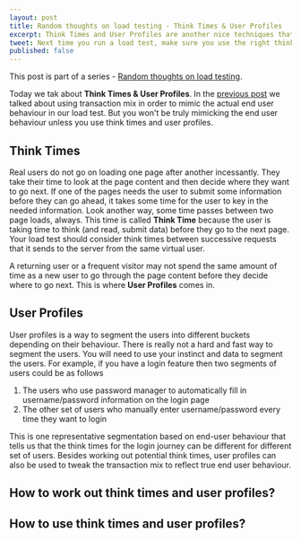 ```yaml
---
layout: post
title: Random thoughts on load testing - Think Times & User Profiles
excerpt: Think Times and User Profiles are another nice techniques that lets you mimic the end user behaviour in your load tests. Used correctly, these techniques will result in your test scenario following then expected load pattern leading to more reliable test results
tweet: Next time you run a load test, make sure you use the right think times and user profiles
published: false
---
```


This post is part of a series - [Random thoughts on load testing](http://chatekar.com/random-thoughts-on-load-testing/). 

Today we tak about __Think Times & User Profiles__. In the [previous post](http://chatekar.com/random-thoughts-on-load-testing-transaction-mix/) we talked about using transaction mix in order to mimic the actual end user behaviour in our load test. But you won't be truly mimicking the end user behaviour unless you use think times and user profiles. 

## Think Times
Real users do not go on loading one page after another incessantly. They take their time to look at the page content and then decide where they want to go next. If one of the pages needs the user to submit some information before they can go ahead, it takes some time for the user to key in the needed information. Look another way, some time passes between two page loads, always. This time is called __Think Time__ because the user is taking time to think (and read, submit data) before they go to the next page. Your load test should consider think times between successive requests that it sends to the server from the same virtual user. 

A returning user or a frequent visitor may not spend the same amount of time as a new user to go through the page content before they decide where to go next. This is where __User Profiles__ comes in.

## User Profiles
User profiles is a way to segment the users into different buckets depending on their behaviour. There is really not a hard and fast way to segment the users. You will need to use your instinct and data to segment the users. For example, if you have a login feature then two segments of users could be as follows

1. The users who use password manager to automatically fill in username/password information on the login page
2. The other set of users who manually enter username/password every time they want to login

This is one representative segmentation based on end-user behaviour that tells us that the think times for the login journey can be different for different set of users. Besides working out potential think times, user profiles can also be used to tweak the transaction mix to reflect true end user behaviour. 

## How to work out think times and user profiles?

## How to use think times and user profiles?


